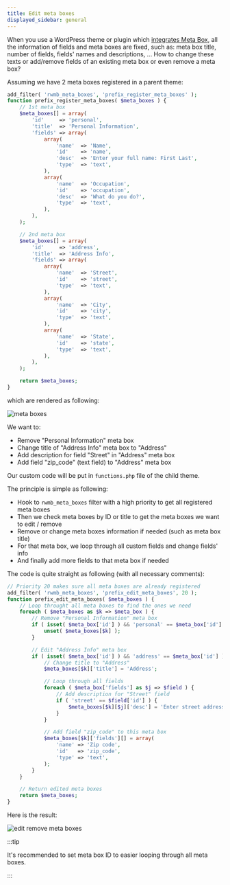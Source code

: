 ```yaml
---
title: Edit meta boxes
displayed_sidebar: general
---
```


When you use a WordPress theme or plugin which [integrates Meta Box](/integration/), all the information of fields and meta boxes are fixed, such as: meta box title, number of fields, fields' names and descriptions, ... How to change these texts or add/remove fields of an existing meta box or even remove a meta box?

Assuming we have 2 meta boxes registered in a parent theme:

```php
add_filter( 'rwmb_meta_boxes', 'prefix_register_meta_boxes' );
function prefix_register_meta_boxes( $meta_boxes ) {
    // 1st meta box
    $meta_boxes[] = array(
        'id'     => 'personal',
        'title'  => 'Personal Information',
        'fields' => array(
            array(
                'name'  => 'Name',
                'id'    => 'name',
                'desc'  => 'Enter your full name: First Last',
                'type'  => 'text',
            ),
            array(
                'name'  => 'Occupation',
                'id'    => 'occupation',
                'desc'  => 'What do you do?',
                'type'  => 'text',
            ),
        ),
    );

    // 2nd meta box
    $meta_boxes[] = array(
        'id'     => 'address',
        'title'  => 'Address Info',
        'fields' => array(
            array(
                'name'  => 'Street',
                'id'    => 'street',
                'type'  => 'text',
            ),
            array(
                'name'  => 'City',
                'id'    => 'city',
                'type'  => 'text',
            ),
            array(
                'name'  => 'State',
                'id'    => 'state',
                'type'  => 'text',
            ),
        ),
    );

    return $meta_boxes;
}
```

which are rendered as following:

![meta boxes](https://i.imgur.com/VwDhVeD.png)

We want to:

- Remove "Personal Information" meta box
- Change title of "Address Info" meta box to "Address"
- Add description for field "Street" in "Address" meta box
- Add field "zip_code" (text field) to "Address" meta box

Our custom code will be put in `functions.php` file of the child theme.

The principle is simple as following:

- Hook to `rwmb_meta_boxes` filter with a high priority to get all registered meta boxes
- Then we check meta boxes by ID or title to get the meta boxes we want to edit / remove
- Remove or change meta boxes information if needed (such as meta box title)
- For that meta box, we loop through all custom fields and change fields' info
- And finally add more fields to that meta box if needed

The code is quite straight as following (with all necessary comments):

```php
// Priority 20 makes sure all meta boxes are already registered
add_filter( 'rwmb_meta_boxes', 'prefix_edit_meta_boxes', 20 );
function prefix_edit_meta_boxes( $meta_boxes ) {
    // Loop throught all meta boxes to find the ones we need
    foreach ( $meta_boxes as $k => $meta_box ) {
        // Remove "Personal Information" meta box
        if ( isset( $meta_box['id'] ) && 'personal' == $meta_box['id'] ) {
            unset( $meta_boxes[$k] );
        }

        // Edit "Address Info" meta box
        if ( isset( $meta_box['id'] ) && 'address' == $meta_box['id'] ) {
            // Change title to "Address"
            $meta_boxes[$k]['title'] = 'Address';

            // Loop through all fields
            foreach ( $meta_box['fields'] as $j => $field ) {
                // Add description for "Street" field
                if ( 'street' == $field['id'] ) {
                    $meta_boxes[$k][$j]['desc'] = 'Enter street address';
                }
            }

            // Add field "zip_code" to this meta box
            $meta_boxes[$k]['fields'][] = array(
                'name' => 'Zip code',
                'id'   => 'zip_code',
                'type' => 'text',
            );
        }
    }

    // Return edited meta boxes
    return $meta_boxes;
}
```

Here is the result:

![edit remove meta boxes](https://i.imgur.com/CxkIV6L.png)

:::tip

It's recommended to set meta box ID to easier looping through all meta boxes.

:::